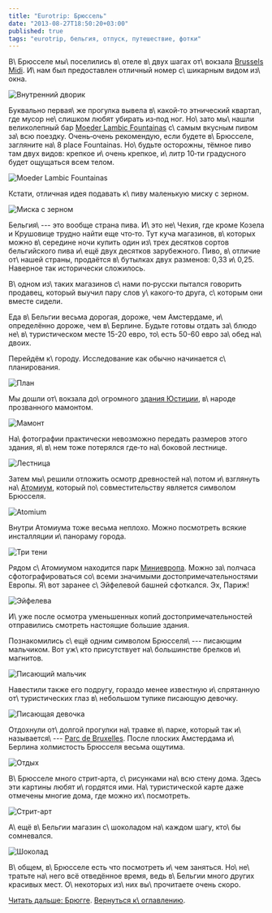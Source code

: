 ```yaml
---
title: "Eurotrip: Брюссель"
date: "2013-08-27T18:50:20+03:00"
published: true
tags: "eurotrip, бельгия, отпуск, путешествие, фотки"
---
```


В\ Брюсселе мы\ поселились в\ отеле в\ двух шагах от\ вокзала [Brussels Midi]. И\ нам был предоставлен отличный номер
с\ шикарным видом из\ окна.

![Внутренний дворик](/images/travel/2013-08-eurotrip/brussels-yard.jpg "Внутренний дворик")

Буквально первая\ же прогулка вывела в\ какой&#8209;то этнический квартал, где мусор не\ слишком любят убирать
из&#8209;под ног. Но\ зато мы\ нашли великолепный бар [Moeder Lambic Fountainas] с\ самым вкусным пивом за\ всю поездку.
Очень&#8209;очень рекомендую, если будете в\ Брюсселе, загляните на\ 8 place Fountainas. Но\ будьте осторожны, тёмное
пиво там двух видов: крепкое и\ очень крепкое, и\ литр 10&#8209;ти градусного будет ощущаться всем телом.

![Moeder Lambic Fountainas](/images/travel/2013-08-eurotrip/brussels-moeder-lambic.jpg "Moeder Lambic Fountainas")

Кстати, отличная идея подавать к\ пиву маленькую миску с зерном.

![Миска с зерном](/images/travel/2013-08-eurotrip/brussels-grain.jpg "Миска с зерном")

Бельгия\ --- это вообще страна пива. И\ это не\ Чехия, где кроме Козела и Крушовице трудно найти еще что&#8209;то. Тут
куча магазинов, в\ которых можно в\ середине ночи купить один из\ трех десятков сортов бельгийского пива и\ ещё двух
десятков зарубежного. Пиво, в\ отличие от\ нашей страны, продаётся в\ бутылках двух разменов: 0,33 и\ 0,25. Наверное так
исторически сложилось.

В\ одном из\ таких магазинов с\ нами по&#8209;русски пытался говорить продавец, который выучил пару слов
у\ какого&#8209;то друга, с\ которым они вместе сидели.

Еда в\ Бельгии весьма дорогая, дороже, чем Амстердаме, и\ определённо дороже, чем в\ Берлине. Будьте готовы отдать
за\ блюдо не\ в\ туристическом месте 15-20 евро, то\ есть 50-60 евро за\ обед на\ двоих.

Перейдём к\ городу. Исследование как обычно начинается с\ планирования.

![План](/images/travel/2013-08-eurotrip/brussels-planning.jpg "План")

Мы дошли от\ вокзала до\ огромного [здания Юстиции][justice], в\ народе прозванного мамонтом.

![Мамонт](/images/travel/2013-08-eurotrip/brussels-mammoth.jpg "Мамонт")

На\ фотографии практически невозможно передать размеров этого здания, я\ в\ нем тоже потерялся где&#8209;то на\ боковой
лестнице.

![Лестница](/images/travel/2013-08-eurotrip/brussels-stairs.jpg "Лестница")

Затем мы\ решили отложить осмотр древностей на\ потом и\ взглянуть на\ [Атомиум][atomium], который по\ совместительству
является символом Брюсселя.

![Atomium](/images/travel/2013-08-eurotrip/brussels-atomium.jpg "Atomium")

Внутри Атомиума тоже весьма неплохо. Можно посмотреть всякие инсталляции и\ панораму города.

![Три тени](/images/travel/2013-08-eurotrip/brussels-shadows.jpg "Три тени")

Рядом с\ Атомиумом находится парк [Миниевропа][minieurope]. Можно за\ полчаса сфотографироваться со\ всеми значимыми
достопримечательностями Европы. Я\ вот заранее с\ Эйфелевой башней сфоткался. Эх, Париж!

![Эйфелева](/images/travel/2013-08-eurotrip/brussels-eiffel.jpg "Эйфелева")

И\ уже после осмотра уменьшенных копий достопримечательностей отправились смотреть настоящие большие здания.

Познакомились с\ ещё одним символом Брюсселя\ --- писающим мальчиком. Вот уж\ кто присутствует на\ большинстве брелков
и\ магнитов.

![Писающий мальчик](/images/travel/2013-08-eurotrip/brussels-peeing-boy.jpg "Писающий мальчик")

Навестили также его подругу, гораздо менее известную и\ спрятанную от\ туристических глаз в\ небольшом тупике писающую
девочку.

![Писающая девочка](/images/travel/2013-08-eurotrip/brussels-peeing-girl.jpg "Писающая девочка")

Отдохнули от\ долгой прогулки на\ травке в\ парке, который так и\ называется\ --- [Parc de Bruxelles]. После плоских
Амстердама и\ Берлина холмистость Брюсселя весьма ощутима.

![Отдых](/images/travel/2013-08-eurotrip/brussels-park.jpg "Отдых")

В\ Брюсселе много стрит&#8209;арта, с\ рисунками на\ всю стену дома. Здесь эти картины любят и\ гордятся ими.
На\ туристической карте даже отмечены многие дома, где можно их\ посмотреть.

![Стрит-арт](/images/travel/2013-08-eurotrip/brussels-street-art.jpg "Стрит-арт")

А\ ещё в\ Бельгии магазин с\ шоколадом на\ каждом шагу, кто\ бы сомневался.

![Шоколад](/images/travel/2013-08-eurotrip/brussels-chocolate.jpg "Шоколад")

В\ общем, в\ Брюсселе есть что посмотреть и\ чем заняться. Но\ не\ тратьте на\ него всё отведённое время, ведь
в\ Бельгии много других красивых мест. О\ некоторых из\ них вы\ прочитаете очень скоро.

[Читать дальше: Брюгге](/post/eurotrip-brugge/). [Вернуться к\ оглавлению](/post/eurotrip-2013/).

[atomium]: http://ru.wikipedia.org/wiki/%D0%90%D1%82%D0%BE%D0%BC%D0%B8%D1%83%D0%BC
[Brussels Midi]: http://en.wikipedia.org/wiki/Brussels-South_railway_station
[justice]: http://ru.wikipedia.org/wiki/%D0%94%D0%B2%D0%BE%D1%80%D0%B5%D1%86_%D0%BF%D1%80%D0%B0%D0%B2%D0%BE%D1%81%D1%83%D0%B4%D0%B8%D1%8F_(%D0%91%D1%80%D1%8E%D1%81%D1%81%D0%B5%D0%BB%D1%8C)
[minieurope]: http://ru.wikipedia.org/wiki/%D0%9C%D0%B8%D0%BD%D0%B8-%D0%95%D0%B2%D1%80%D0%BE%D0%BF%D0%B0
[Moeder Lambic Fountainas]: http://www.moederlambic.com/
[Parc de Bruxelles]: http://en.wikipedia.org/wiki/Brussels_Park
